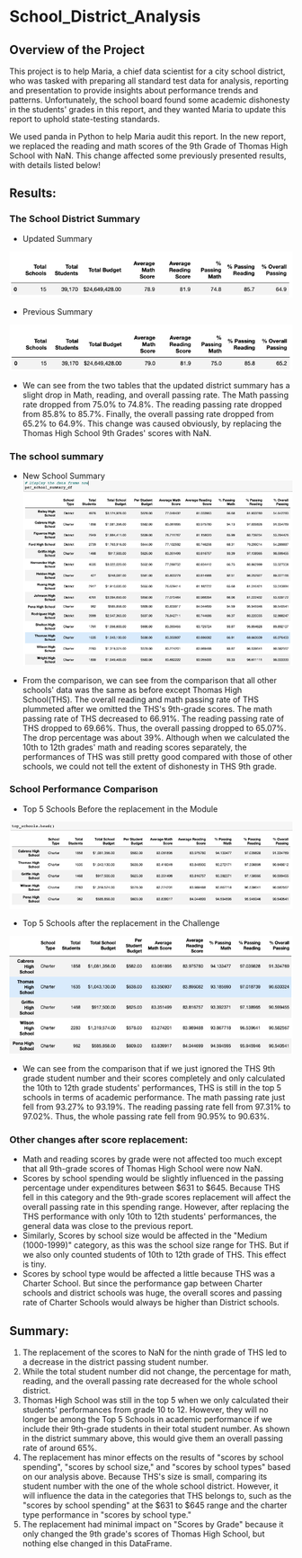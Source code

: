 # School_District_Analysis

## Overview of the Project
This project is to help Maria, a chief data scientist for a city school district, who was tasked with preparing all standard test data for analysis, reporting and presentation to provide insights about performance trends and patterns. Unfortunately, the school board found some academic dishonesty in the students' grades in this report, and they wanted Maria to update this report to uphold state-testing standards. 

We used panda in Python to help Maria audit this report. In the new report, we replaced the reading and math scores of the 9th Grade of Thomas High School with NaN. This change affected some previously presented results, with details listed below!


## Results: 

### The School District Summary

- Updated Summary

![districtsummaryafter](challenge_district_summary_after.png)

- Previous Summary

![districtsummarybefore](challenge_district_summary_before.png)
 
 - We can see from the two tables that the updated district summary has a slight drop in Math, reading, and overall passing rate. The Math passing rate dropped from 75.0% to 74.8%. The reading passing rate dropped from 85.8% to 85.7%. Finally, the overall passing rate dropped from 65.2% to 64.9%. This change was caused obviously, by replacing the Thomas High School 9th Grades' scores with NaN.

### The school summary 
- New School Summary
![schoolsummaryafter](challenge_per_school_summary_after.png)

- From the comparison, we can see from the comparison that all other schools' data was the same as before except Thomas High School(THS). The overall reading and math passing rate of THS plummeted after we omitted the THS's 9th-grade scores. The math passing rate of THS decreased to 66.91%. The reading passing rate of THS dropped to 69.66%. Thus, the overall passing dropped to 65.07%. The drop percentage was about 39%. Although when we calculated the 10th to 12th grades' math and reading scores separately, the performances of THS was still pretty good compared with those of other schools, we could not tell the extent of dishonesty in THS 9th grade.

### School Performance Comparison

- Top 5 Schools Before the replacement in the Module

![top 5 before](Challenge_Top_5_school_before.png)

- Top 5 Schools after the replacement in the Challenge

![top 5 After](Challenge_Top_5_school_after.png)

- We can see from the comparison that if we just ignored the THS 9th grade student number and their scores completely and only calculated the 10th to 12th grade students' performances, THS is still in the top 5 schools in terms of academic performance. The math passing rate just fell from 93.27% to 93.19%. The reading passing rate fell from 97.31% to 97.02%. Thus, the whole passing rate fell from 90.95% to 90.63%. 


### Other changes after score replacement:
- Math and reading scores by grade were not affected too much except that all 9th-grade scores of Thomas High School were now NaN.
- Scores by school spending would be slightly influenced in the passing percentage under expenditures between $631 to $645. Because THS fell in this category and the 9th-grade scores replacement will affect the overall passing rate in this spending range. However, after replacing the THS performance with only 10th to 12th students' performances, the general data was close to the previous report.
- Similarly, Scores by school size would be affected in the "Medium (1000-1999)" category, as this was the school size range for THS. But if we also only counted students of 10th to 12th grade of THS. This effect is tiny.
- Scores by school type would be affected a little because THS was a Charter School. But since the performance gap between Charter schools and district schools was huge, the overall scores and passing rate of Charter Schools would always be higher than District schools.


## Summary: 

1. The replacement of the scores to NaN for the ninth grade of THS led to a decrease in the district passing student number. 
2. While the total student number did not change, the percentage for math, reading, and the overall passing rate decreased for the whole school district. 
3. Thomas High School was still in the top 5 when we only calculated their students' performances from grade 10 to 12. However, they will no longer be among the Top 5 Schools in academic performance if we include their 9th-grade students in their total student number. As shown in the district summary above, this would give them an overall passing rate of around 65%.
4. The replacement has minor effects on the results of "scores by school spending", "scores by school size," and "scores by school types" based on our analysis above. Because THS's size is small, comparing its student number with the one of the whole school district. However, it will influence the data in the categories that THS belongs to, such as the "scores by school spending" at the $631 to $645 range and the charter type performance in "scores by school type."
5. The replacement had minimal impact on "Scores by Grade" because it only changed the 9th grade's scores of Thomas High School, but nothing else changed in this DataFrame.


